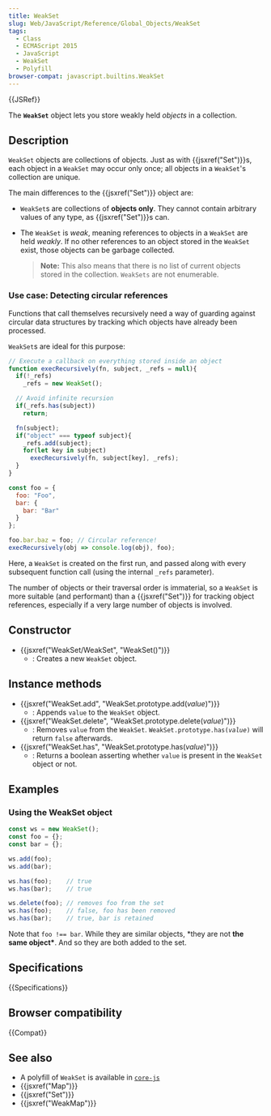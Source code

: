 ```yaml
---
title: WeakSet
slug: Web/JavaScript/Reference/Global_Objects/WeakSet
tags:
  - Class
  - ECMAScript 2015
  - JavaScript
  - WeakSet
  - Polyfill
browser-compat: javascript.builtins.WeakSet
---
```

{{JSRef}}

The **`WeakSet`** object lets you store weakly held *objects* in a collection.

## Description

`WeakSet` objects are collections of objects. Just as with
{{jsxref("Set")}}s, each object in a `WeakSet` may occur only once; all
objects in a `WeakSet`'s collection are unique.

The main differences to the {{jsxref("Set")}} object are:

*   `WeakSet`s are collections of **objects only**. They cannot contain arbitrary
    values of any type, as {{jsxref("Set")}}s can.
*   The `WeakSet` is *weak*, meaning references to objects in a `WeakSet` are held
    *weakly*. If no other references to an object stored in the `WeakSet` exist,
    those objects can be garbage collected.

    > **Note:** This also means that there is no list of current objects stored in
    > the collection. `WeakSets` are not enumerable.

### Use case: Detecting circular references

Functions that call themselves recursively need a way of guarding against
circular data structures by tracking which objects have already been processed.

`WeakSet`s are ideal for this purpose:

```js
// Execute a callback on everything stored inside an object
function execRecursively(fn, subject, _refs = null){
  if(!_refs)
    _refs = new WeakSet();

  // Avoid infinite recursion
  if(_refs.has(subject))
    return;

  fn(subject);
  if("object" === typeof subject){
    _refs.add(subject);
    for(let key in subject)
      execRecursively(fn, subject[key], _refs);
  }
}

const foo = {
  foo: "Foo",
  bar: {
    bar: "Bar"
  }
};

foo.bar.baz = foo; // Circular reference!
execRecursively(obj => console.log(obj), foo);
```

Here, a `WeakSet` is created on the first run, and passed along with every
subsequent function call (using the internal `_refs` parameter).

The number of objects or their traversal order is immaterial, so a `WeakSet` is
more suitable (and performant) than a {{jsxref("Set")}} for tracking
object references, especially if a very large number of objects is involved.

## Constructor

*   {{jsxref("WeakSet/WeakSet", "WeakSet()")}}
    *   : Creates a new `WeakSet` object.

## Instance methods

*   {{jsxref("WeakSet.add", "WeakSet.prototype.add(<var>value</var>)")}}
    *   : Appends `value` to the `WeakSet` object.
*   {{jsxref("WeakSet.delete", "WeakSet.prototype.delete(<var>value</var>)")}}
    *   : Removes `value` from the `WeakSet`. <code>WeakSet.prototype.has(<var>value</var>)</code> will return `false`
        afterwards.
*   {{jsxref("WeakSet.has", "WeakSet.prototype.has(<var>value</var>)")}}
    *   : Returns a boolean asserting whether `value` is present in the `WeakSet`
        object or not.

## Examples

### Using the WeakSet object

```js
const ws = new WeakSet();
const foo = {};
const bar = {};

ws.add(foo);
ws.add(bar);

ws.has(foo);    // true
ws.has(bar);    // true

ws.delete(foo); // removes foo from the set
ws.has(foo);    // false, foo has been removed
ws.has(bar);    // true, bar is retained
```

Note that `foo !== bar`. While they are similar objects, \*they are not **the
same object\***. And so they are both added to the set.

## Specifications

{{Specifications}}

## Browser compatibility

{{Compat}}

## See also

*   A polyfill of `WeakSet` is available in
    [`core-js`](https://github.com/zloirock/core-js#weakset)
*   {{jsxref("Map")}}
*   {{jsxref("Set")}}
*   {{jsxref("WeakMap")}}
